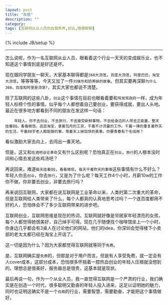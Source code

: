 ```yaml
---
layout: post
title: "杂感"
description: ""
category: 
tags: [互联网从业人员的自我修养,创业,随便聊聊]
---
```

{% include JB/setup %}

---
怎么说呢，作为一名互联网从业人员，眼看着这个行业一天天的变成娱乐业，也不知道这个事情到底是好还是坏。

现在跟同学朋友一聊天，大家基本聊得都是``360大流氓``，``百度大流氓``，``阿里巴巴，淘宝大流氓``，等等等等，今天又加了一件``刘强东和奶茶妹的故事``。但其实要再深聊``为什么360，百度和阿里是流氓?``，其实大家也都说不清楚。

除了互联网的这些八卦，``创业``这个事情在目前也眼看着要和``骂党骂政府``一样，成为年轻人标榜个性的事情。似乎每个人都想着自己要创业，要获得成就，要出人头地。最近在很多地方都看到不同的朋友在发这样一句话：

		年轻人，你不去创业，不去旅行，不去接受新鲜事物，不去给身边的人带去正能量，整天挂着QQ，看看微信，逛逛淘宝，拿着包月的工资，干着不计流量的工作。千篇一律的重复着昨天的生活，干着80岁老人都能做的事，等着天上掉馅饼的美事，你要青春有个毛线用？

看似激励大家去向上，去闯出一番天地。

但是，这又和``在酒吧谈论革命``又有什么区别呢？恐怕真正在``创业``，``旅行``的人根本没时间和心情去发这些鸡汤吧？

再说回来，难道``每天挂着QQ``，``看看微信``，``每天干着昨天的事情``这些事情有什么不好么？年轻人你去``创业``，你去``旅行``，又是为了什么呢？每天工作4个小时，月薪10w的工作你不做，你非要去创业，非要去旅行吗？

再来说回互联网，大家都在说互联网是工业革命以来，人类的第二次重大的革命，但是互联网给人类带来了什么，每个人都真的认真地思考过吗？一个连百度都用不好的人，恐怕体会不了多少互联网带来的进步吧。

互联网创业，互联网思维是现在的热词，互联网就好像是邻居家年轻漂亮的女孩，每个人都觉得她很美好，自己绰手可得。现在几乎随便找个咖啡馆坐上一个小时，你身边几乎都会有3桌人在讨论他们的网站，他们的idea，你深圳会觉得楼下小卖部的老太太都已经在淘宝上开店了。

这一切是因为什么？因为大家都觉得互联网就等同于``免费``。

是，互联网确实是``免费``的，但那是对于用户而言。但是有人享受免费，就一定会有人cover成本，这部分成本，恐怕很多怀揣着一腔热血创业的年轻人压根就没想到的。理想总是很美好，服务器总是很贵，这基本就是现状。

最后再说一句，作为一个从业人员，我一直觉得互联网是一个严肃的行业，我们确实是在创造一个时代，很多聪明又勤奋的年轻人投入进来，这足以证明她的魅力，同时也证明这确实不是一个``白痴``的行业，需要智慧，需要勤奋，才能把这个事情做好。

